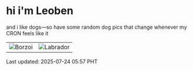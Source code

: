 # hi i'm Leoben

and i like dogs—so have some random dog pics that change whenever my CRON feels like it

|  |  |
|--------|----------|
| ![Borzoi](https://random-dog-vercel.vercel.app/api/random-borzoi?v=1753307855) | ![Labrador](https://random-dog-vercel.vercel.app/api/random-labrador?v=1753307855) |

Last updated: 2025-07-24 05:57 PHT
